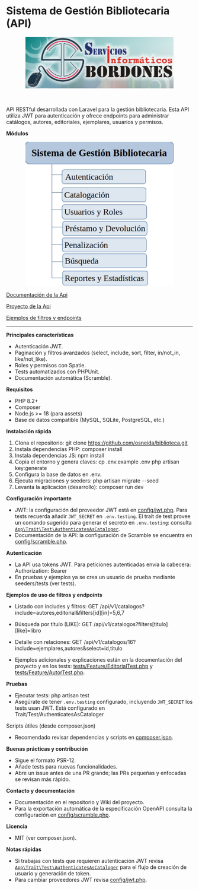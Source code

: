 # Sistema de Gestión Bibliotecaria (API)

<p align="center"> 
<img src="./public/img/sib.jpg" width="400" alt="Servicios Informáticos Bordones">
</p>
<p align="center"><img  ![Captura de la aplicación]()</p>

API RESTful desarrollada con Laravel para la gestión bibliotecaria. Esta API utiliza JWT para autenticación y ofrece endpoints para administrar catálogos, autores, editoriales, ejemplares, usuarios y permisos.

**Módulos**

<p align="center"><img src="./public/img/modulos.jpg" width="400" alt="módulos">
</p>

<p align="left"><a href="https://github.com/osneida/biblioteca/wiki"> Documentación de la Api <a></p>
<p align="left"><a href="https://github.com/users/osneida/projects/5/views/2"> Proyecto de la Api <a></p>
<p align="left"><a href="https://github.com/osneida/biblioteca/wiki/Ejemplo-de-endpoints"> Ejemplos de filtros y endpoints <a></p>

---

**Principales características**

-   Autenticación JWT.
-   Paginación y filtros avanzados (select, include, sort, filter, in/not_in, like/not_like).
-   Roles y permisos con Spatie.
-   Tests automatizados con PHPUnit.
-   Documentación automática (Scramble).

**Requisitos**

-   PHP 8.2+
-   Composer
-   Node.js >= 18 (para assets)
-   Base de datos compatible (MySQL, SQLite, PostgreSQL, etc.)

**Instalación rápida**

1. Clona el repositorio:
   git clone https://github.com/osneida/biblioteca.git
2. Instala dependencias PHP:
   composer install
3. Instala dependencias JS:
   npm install
4. Copia el entorno y genera claves:
   cp .env.example .env
   php artisan key:generate
5. Configura la base de datos en .env.
6. Ejecuta migraciones y seeders:
   php artisan migrate --seed
7. Levanta la aplicación (desarrollo):
   composer run dev

**Configuración importante**

-   JWT: la configuración del proveedor JWT está en [config/jwt.php](config/jwt.php). Para tests recuerda añadir `JWT_SECRET` en `.env.testing`. El trait de test provee un comando sugerido para generar el secreto en `.env.testing`: consulta [`App\Trait\Test\AuthenticatesAsCataloger`](app/Trait/Test/AuthenticatesAsCataloger.php).
-   Documentación de la API: la configuración de Scramble se encuentra en [config/scramble.php](config/scramble.php).

**Autenticación**

-   La API usa tokens JWT. Para peticiones autenticadas envía la cabecera:
    Authorization: Bearer <token>
-   En pruebas y ejemplos ya se crea un usuario de prueba mediante seeders/tests (ver tests).

**Ejemplos de uso de filtros y endpoints**

-   Listado con includes y filtros:
    GET /api/v1/catalogos?include=autores,editorial&filters[id][in]=5,6,7
-   Búsqueda por título (LIKE):
    GET /api/v1/catalogos?filters[titulo][like]=libro
-   Detalle con relaciones:
    GET /api/v1/catalogos/16?include=ejemplares,autores&select=id,titulo

-   Ejemplos adicionales y explicaciones están en la documentación del proyecto y en los tests: [tests/Feature/EditorialTest.php](tests/Feature/EditorialTest.php) y [tests/Feature/AutorTest.php](tests/Feature/AutorTest.php).

**Pruebas**

-   Ejecutar tests:
    php artisan test
-   Asegúrate de tener `.env.testing` configurado, incluyendo `JWT_SECRET` los tests usan JWT. Está configurado en Trait/Test/AuthenticatesAsCataloger

Scripts útiles (desde composer.json)

-   Recomendado revisar dependencias y scripts en [composer.json](composer.json).

**Buenas prácticas y contribución**

-   Sigue el formato PSR-12.
-   Añade tests para nuevas funcionalidades.
-   Abre un issue antes de una PR grande; las PRs pequeñas y enfocadas se revisan más rápido.

**Contacto y documentación**

-   Documentación en el repositorio y Wiki del proyecto.
-   Para la exportación automática de la especificación OpenAPI consulta la configuración en [config/scramble.php](config/scramble.php).

**Licencia**

-   MIT (ver composer.json).

**Notas rápidas**

-   Si trabajas con tests que requieren autenticación JWT revisa [`App\Trait\Test\AuthenticatesAsCataloger`](app/Trait/Test/AuthenticatesAsCataloger.php) para el flujo de creación de usuario y generación de token.
-   Para cambiar proveedores JWT revisa [config/jwt.php](config/jwt.php).
